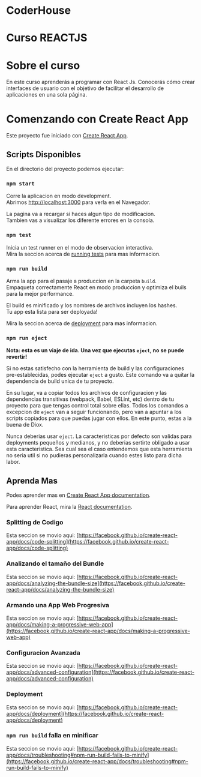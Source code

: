 # CoderHouse
# Curso REACTJS

# Sobre el curso

En este curso aprenderás a programar con React Js. Conocerás cómo crear interfaces de usuario con el objetivo de facilitar el desarrollo de aplicaciones en una sola página.

# Comenzando con Create React App

Este proyecto fue iniciado con [Create React App](https://github.com/facebook/create-react-app).

## Scripts Disponibles

En el directorio del proyecto podemos ejecutar:

### `npm start`

Corre la aplicacion en modo development.\
Abrimos [http://localhost:3000](http://localhost:3000) para verla en el Navegador.

La pagina va a recargar si haces algun tipo de modificacion.\
Tambien vas a visualizar los diferente errores en la consola.

### `npm test`

Inicia un test runner en el modo de observacion interactiva.\
Mira la seccion acerca de [running tests](https://facebook.github.io/create-react-app/docs/running-tests) para mas informacion.

### `npm run build`

Arma la app para el pasaje a produccion en la carpeta `build`.\
Empaqueta correctamente React en modo produccion y optimiza el buils para la mejor performance.

El build es minificado y los nombres de archivos incluyen los hashes.\
Tu app esta lista para ser deployada!

Mira la seccion acerca de [deployment](https://facebook.github.io/create-react-app/docs/deployment) para mas informacion.

### `npm run eject`

**Nota: esta es un viaje de ida. Una vez que ejecutas `eject`, no se puede revertir!**

Si no estas satisfecho con la herramienta de build y las configuraciones pre-establecidas, podes ejecutar `eject` a gusto. Este comando va a quitar la dependencia de build unica de tu proyecto.

En su lugar, va a copiar todos los archivos de configuracion y las dependencias transitivas (webpack, Babel, ESLint, etc) dentro de tu proyecto para que tengas control total sobre ellas. Todos los comandos a excepcion de `eject` van a seguir funcionando, pero van a apuntar a los scripts copiados para que puedas jugar con ellos. En este punto, estas a la buena de Diox.

Nunca deberias usar `eject`. La caracteristicas por defecto son validas para deployments pequeños y medianos, y no deberias sertirte obligado a usar esta caracteristica. Sea cual sea el caso entendemos que esta herramienta no seria util si no pudieras personalizarla cuando estes listo para dicha labor.

## Aprenda Mas

Podes aprender mas en [Create React App documentation](https://facebook.github.io/create-react-app/docs/getting-started).

Para aprender React, mira la [React documentation](https://reactjs.org/).

### Splitting de Codigo

Esta seccion se movio aqui: [https://facebook.github.io/create-react-app/docs/code-splitting](https://facebook.github.io/create-react-app/docs/code-splitting)

### Analizando el tamaño del Bundle

Esta seccion se movio aqui: [https://facebook.github.io/create-react-app/docs/analyzing-the-bundle-size](https://facebook.github.io/create-react-app/docs/analyzing-the-bundle-size)

### Armando una App Web Progresiva

Esta seccion se movio aqui: [https://facebook.github.io/create-react-app/docs/making-a-progressive-web-app](https://facebook.github.io/create-react-app/docs/making-a-progressive-web-app)

### Configuracion Avanzada

Esta seccion se movio aqui: [https://facebook.github.io/create-react-app/docs/advanced-configuration](https://facebook.github.io/create-react-app/docs/advanced-configuration)

### Deployment

Esta seccion se movio aqui: [https://facebook.github.io/create-react-app/docs/deployment](https://facebook.github.io/create-react-app/docs/deployment)

### `npm run build` falla en minificar

Esta seccion se movio aqui: [https://facebook.github.io/create-react-app/docs/troubleshooting#npm-run-build-fails-to-minify](https://facebook.github.io/create-react-app/docs/troubleshooting#npm-run-build-fails-to-minify)